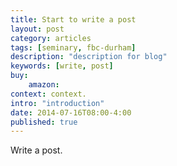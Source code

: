 ```yaml
---
title: Start to write a post
layout: post
category: articles
tags: [seminary, fbc-durham]
description: "description for blog"
keywords: [write, post]
buy:
    amazon: 
context: context.
intro: "introduction"
date: 2014-07-16T08:00-4:00
published: true
---
```


Write a post.